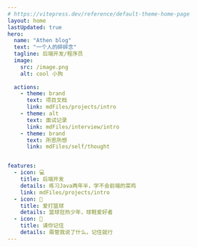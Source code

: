 ```yaml
---
# https://vitepress.dev/reference/default-theme-home-page
layout: home
lastUpdated: true
hero:
  name: "Athen blog"
  text: "一个人的碎碎念"
  tagline: 后端开发/程序员
  image:
    src: /image.png
    alt: cool 小狗
    
  actions:
    - theme: brand
      text: 项目文档
      link: mdFiles/projects/intro
    - theme: alt
      text: 面试记录
      link: mdFiles/interview/intro
    - theme: brand
      text: 所思所想
      link: mdFiles/self/thought


features:
  - icon: 💻
    title: 后端开发
    details: 练习Java两年半，学不会前端的菜鸡
    link: mdFiles/projects/intro
  - icon: 🏀
    title: 爱打篮球
    details: 篮球狂热少年，球鞋爱好者
  - icon: 🧩
    title: 请你记住
    details: 甭管我说了什么，记住就行
---
```


<style>:root {
  --vp-home-hero-name-color: transparent;
  --vp-home-hero-name-background: -webkit-linear-gradient(120deg, #bd34fe 30%, #41d1ff);

  --vp-home-hero-image-background-image: linear-gradient(-45deg, #bd34fe 50%, #47caff 50%);
  --vp-home-hero-image-filter: blur(44px);
}

@media (min-width: 640px) {
  :root {
    --vp-home-hero-image-filter: blur(56px);
  }
}

@media (min-width: 960px) {
  :root {
    --vp-home-hero-image-filter: blur(68px);
  }
}
</style>

